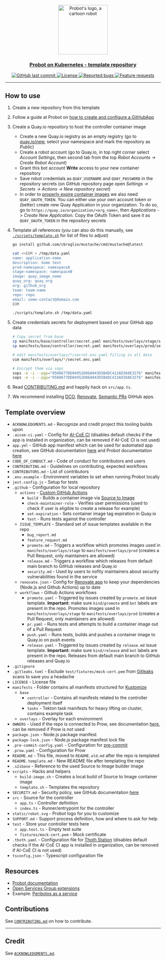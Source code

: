 <p align="center">
  <a href="https://github.com/operate-first/probot-template">
    <img src="https://raw.githubusercontent.com/operate-first/probot-template/main/static/robot.svg" width="160" alt="Probot's logo, a cartoon robot" />
  </a>
</p>
<h3 align="center"><a href="https://github.com/operate-first/probot-template">Probot on Kubernetes - template repository</a></h3>
<p align="center">
  <a href="https://github.com/operate-first/probot-template">
    <img alt="GitHub last commit" src="https://img.shields.io/github/last-commit/operate-first/probot-template">
  </a>
  <a href="https://github.com/operate-first/probot-template/blob/main/LICENSE">
    <img alt="License" src="https://img.shields.io/badge/license-MIT-blue.svg">
  </a>
  <a href="https://github.com/operate-first/probot-template/issues?q=is%3Aissue+is%3Aopen+label%3Akind%2Fbug">
    <img alt="Reported bugs" src="https://img.shields.io/github/issues-search/operate-first/probot-template?color=red&label=reported%20bugs&query=is%3Aopen%20label%3Akind%2Fbug">
  </a>
  <a href="https://github.com/operate-first/probot-template/issues?q=is%3Aissue+is%3Aopen+label%3Akind%2Fbug">
    <img alt="Feature requests" src="https://img.shields.io/github/issues-search/operate-first/probot-template?label=feature%20requests&query=is%3Aopen%20label%3Akind%2Ffeature">
  </a>
</p>

---

## How to use

1. Create a new repository from this template
2. Follow a guide at Probot on [how to create and configure a GitHubApp](https://probot.github.io/docs/development/#manually-configuring-a-github-app)
3. Create a Quay.io repository to host the controller container image
   - Create a new Quay.io registry as an empty registry (go to [quay.io/new](https://quay.io/new/), select your namespace and mark the repository as _Public_)
   - Create a robot account (go to Quay.io, in top right corner select _Account Settings_, then second tab from the top _Robot Accounts -> Create Robot Account_)
   - Grant this bot account __Write__ access to your new container repository
   - Save robot credentials as `QUAY_USERNAME` and `QUAY_PASSWORD` in the repository secrets (on GitHub repository page open _Settings -> Secrets -> Actions -> New repository secret_)
   - In order to [properly expire container images](./.github/actions/set-expiration/action.yaml) we also need `QUAY_OAUTH_TOKEN`. You can either use your own account token or (better) create new Quay Application in your organization. To do so, go to `https://quay.io/organization/<org_name>`, then _Applications -> Create New Application_. Copy the OAuth Token and save it as `QUAY_OAUTH_TOKEN` in the repository secrets
4. Template all references (you can also do this manually, see [`./scripts/template.sh`](./scripts/template.sh) for list of files to adjust)

    ```sh
    go install github.com/cbroglie/mustache/cmd/mustache@latest

    cat <<EOM > /tmp/data.yaml
    name: application-name
    description: Some text
    prod-namespace: namespaceA
    stage-namespace: namespaceB
    image: quay_image_name
    quay_org: quay_org
    org: github_org
    team: team-name
    repo: repo
    email: some-contact@domain.com
    EOM

    ./scripts/template.sh /tmp/data.yaml
    ```

5. Create credentials secrets for deployment based on your GitHub app data

    ```sh
    # Copy secret from base
    cp manifests/base/controller/secret.yaml manifests/overlays/stage/secret.enc.yaml
    cp manifests/base/controller/secret.yaml manifests/overlays/prod/secret.enc.yaml

    # edit manifests/overlays/*/secret.enc.yaml filling in all data
    vim manifests/overlays/*/secret.enc.yaml

    # Encrypt them via sops
    sops -e -i --pgp="0508677DD04952D06A943D5B4DC4116D360E3276" manifests/overlays/stage/secret.enc.yaml
    sops -e -i --pgp="0508677DD04952D06A943D5B4DC4116D360E3276" manifests/overlays/prod/secret.enc.yaml
    ```

6. Read [CONTRIBUTING.md](./CONTRIBUTING.md) and happily hack on `src/app.ts`.
7. We recommend installing [DCO](https://probot.github.io/apps/dco/), [Renovate](https://www.mend.io/free-developer-tools/renovate/), [Semantic PRs](https://github.com/apps/semantic-prs) GitHub apps.

## Template overview

- `ACKNOWLEDGMENTS.md` - Recognize and credit project this tooling builds upon
- `.aicoe-ci.yaml` - Config for [AI-CoE CI](https://github.com/AICoE/aicoe-ci) (disables default checks if the app is installed in organization, can be removed if AI-CoE CI is not used)
- `app.yml` - GitHub app manifest which can be used for automated app creation, see GitHub documentation [here](https://docs.github.com/en/developers/apps/building-github-apps/creating-a-github-app-from-a-manifest) and Probot documentation [here](https://probot.github.io/docs/development/#configuring-a-github-app)
- `CODE_OF_CONDUCT.md` - Code of conduct for contributors and users
- `CONTRIBUTING.md` - Guidelines on contributing, expected workflows
- `CONTRIBUTORS.md` - List of contributors
- `.env.example` - Environment variables to set when running Probot locally
- `jest.config.js` - Setup for tests
- `.github` - Configuration for local repository
  - `actions` - [Custom GitHub Actions](https://docs.github.com/en/actions/creating-actions/about-custom-actions)
    - `build` - Builds a container image via [Source to Image](https://github.com/openshift/source-to-image)
    - `check-maintainer-role` - Verifies user permissions (used to check if user is eligible to create a release for example)
    - `set-expiration` - Sets container image tag expiration in Quay.io
    - `test` - Runs tests against the controller
  - `ISSUE_TEMPLATE` - Standard set of issue templates available in the repo
    - `bug_report.md`
    - `feature_request.md`
    - `promote.md` - Triggers a workflow which promotes images used in `manifests/overlays/stage` to `manifests/overlays/prod` (creates a Pull Request, only maintainers are allowed)
    - `release.md` - Triggers a workflow which releases from default main branch to GitHub releases and Quay.io
    - `security.md` - Used by users to nofity maintainers about security vulnerabilities found in the service
  - `renovate.json` - Config for [Renovate app](https://github.com/marketplace/renovate) to keep your dependencies (Node.js and Github Actions) up to date
  - `workflows` - Github Actions workflows
    - `promote.yaml` - Triggered by issues created by `promote.md` issue template. **Important:** make sure `kind/promote` and `bot` labels are present in the repo. Promotes images used in `manifests/overlays/stage` to `manifests/overlays/prod` (creates a Pull Request, only maintainers are allowed)
    - `pr.yaml` - Runs tests and attempts to build a container image out of a Pull Request
    - `push.yaml` - Runs tests, builds and pushes a container image to Quay.io on push events
    - `release.yaml` - Triggered by issues created by `release.md` issue template. **Important:** make sure `kind/release` and `bot` labels are present in the repo. Releases from default main branch to GitHub releases and Quay.io
- `.gitignore`
- `.gitleaks.toml` - Exclude `test/fixtures/mock-cert.pem` from [Gitleaks](https://github.com/zricethezav/gitleaks) scans to save you a headache
- `LICENSE` - License file
- `manifests` - Folder contains all manifests structured for [Kustomize](https://kustomize.io/)
  - `base`
    - `controller` - Contains all manifests related to the controller deployment itself
    - `tasks` - Tekton task manifests for heavy lifting on cluster, contains example task
  - `overlays` - Overlay for each environment
- `OWNERS` - Used if the repo is connected to Prow, see documentation [here](https://www.kubernetes.dev/docs/guide/owners/), can be removed if Prow is not used
- `package.json` - Node.js package manifest
- `package-lock.json` - Node.js package manifest lock file
- `.pre-commit-config.yaml` - Configuration for [pre-commit](https://pre-commit.com/)
- `.prow.yaml` - Configuration for Prow
- `README.md` - This file, moved to `README.old.md` after the repo is templated
- `README.template.md` - New README file after templating the repo
- `.s2ibase` - Reference to the used Source to Image builder image
- `scripts` - Hacks and helpers
  - `build-image.sh` - Creates a local build of Source to Image container image
  - `template.sh` - Templates the repository
- `SECURITY.md` - Security policy, see GitHub documentation [here](https://docs.github.com/en/code-security/getting-started/adding-a-security-policy-to-your-repository)
- `src` - Source for the controller
  - `app.ts` - Controller definition
  - `index.ts` - Runner/entrypoint for the controller
- `static/robot.svg` - Probot logo for you to customize
- `SUPPORT.md` - Support process definition, how and where to ask for help
- `test` - Store your controller tests here
  - `app.test.ts` - Empty test suite
  - `fixtures/mock-cert.pem` - Mock certificate
- `.thoth.yaml` - Configuration file for [Thoth Station](https://thoth-station.ninja/) (disables default checks if the AI-CoE CI app is installed in organization, can be removed if AI-CoE CI is not used)
- `tsconfig.json` - Typescript configuration file

## Resources

- [Probot documentation](https://probot.github.io/docs/)
- [Open Services Group extensions](https://github.com/operate-first/probot-extensions)
- Example: [Peribolos as a service](https://github.com/operate-first/peribolos-as-a-service)

## Contributions

See [`CONTRIBUTING.md`](CONTRIBUTING.md) on how to contribute.

---

## Credit

See [`ACKNOWLEDGMENTS.md`](ACKNOWLEDGMENTS.md).
